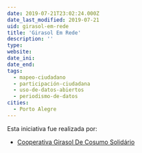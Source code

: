 ```yaml
---
date: 2019-07-21T23:02:24.000Z
date_last_modified: 2019-07-21
uid: girasol-em-rede
title: 'Girasol Em Rede'
description: ''
type: 
website: 
date_ini: 
date_end: 
tags:
  - mapeo-ciudadano
  - participación-ciudadana
  - uso-de-datos-abiertos
  - periodismo-de-datos
cities: 
  - Porto Alegre
---
```


Esta iniciativa fue realizada por:

- [Cooperativa Girasol De Cosumo Solidário](/organizaciones/cooperativa-girasol-de-cosumo-solidario)
